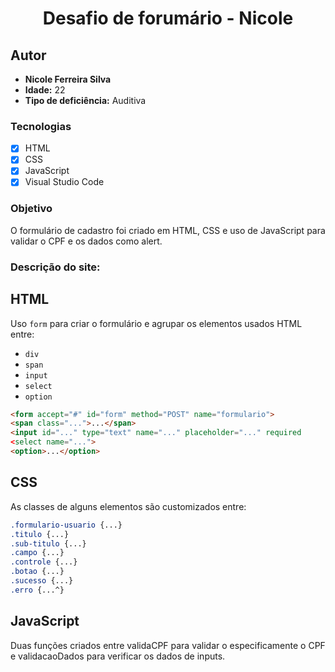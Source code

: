 <h1 align="center">
Desafio de forumário - Nicole
</h1>

## Autor

- **Nicole Ferreira Silva**
- **Idade:** 22 
- **Tipo de deficiência:** Auditiva

### Tecnologias
- [x] HTML
- [x] CSS
- [x] JavaScript
- [x] Visual Studio Code

### Objetivo
O formulário de cadastro foi criado em HTML, CSS e uso de JavaScript para validar o CPF e os dados como alert.

### Descrição do site:

## HTML
Uso <tag> `form` para criar o formulário e agrupar os elementos usados HTML entre:
- `div`
- `span`
- `input`
- `select`
- `option`

```html
<form accept="#" id="form" method="POST" name="formulario">
<span class="...">...</span>
<input id="..." type="text" name="..." placeholder="..." required
<select name="...">
<option>...</option>
```

## CSS
As classes de alguns elementos são customizados entre:
 ```css
.formulario-usuario {...}
.titulo {...}
.sub-titulo {...}
.campo {...}
.controle {...}
.botao {...}
.sucesso {...}
.erro {...^}
```

## JavaScript
Duas funções criados entre validaCPF para validar o especificamente o CPF e validacaoDados para verificar os dados de inputs.

